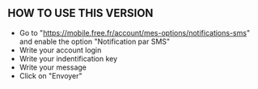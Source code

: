 ## HOW TO USE THIS VERSION
- Go to "https://mobile.free.fr/account/mes-options/notifications-sms" and enable the option "Notification par SMS"
- Write your account login
- Write your indentification key
- Write your message
- Click on "Envoyer"